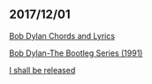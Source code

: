 ## 2017/12/01

[Bob Dylan Chords and Lyrics](https://dylanchords.info/)

[Bob Dylan-The Bootleg Series (1991)](https://dylanchords.info/34_bootleg/index.htm)

[I shall be released](https://dylanchords.info/34_bootleg/i_shall_be_released.htm)
